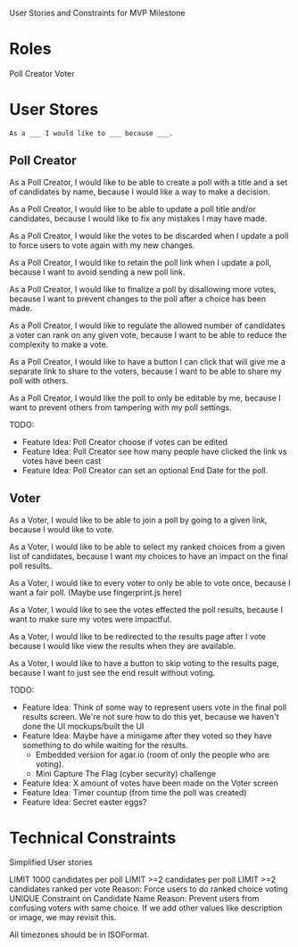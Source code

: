 User Stories and Constraints for MVP Milestone

# Roles

Poll Creator
Voter

# User Stores

`As a ___ I would like to ___ because ___.`

## Poll Creator

As a Poll Creator, I would like to be able to create a poll with a title and a set of candidates by name, because I would like a way to make a decision.

As a Poll Creator, I would like to be able to update a poll title and/or candidates, because I would like to fix any mistakes I may have made.

As a Poll Creator, I would like the votes to be discarded when I update a poll to force users to vote again with my new changes.

As a Poll Creator, I would like to retain the poll link when I update a poll, because I want to avoid sending a new poll link.

As a Poll Creator, I would like to finalize a poll by disallowing more votes, because I want to prevent changes to the poll after a choice has been made.

As a Poll Creator, I would like to regulate the allowed number of candidates a voter can rank on any given vote, because I want to be able to reduce the complexity to make a vote.

As a Poll Creator, I would like to have a button I can click that will give me a separate link to share to the voters, because I want to be able to share my poll with others. 

As a Poll Creator, I would like the poll to only be editable by me, because I want to prevent others from tampering with my poll settings.


TODO:
- Feature Idea: Poll Creator choose if votes can be edited
- Feature Idea: Poll Creator see how many people have clicked the link vs votes have been cast
- Feature Idea: Poll Creator can set an optional End Date for the poll.

## Voter

As a Voter, I would like to be able to join a poll by going to a given link, because I would like to vote.

As a Voter, I would like to be able to select my ranked choices from a given list of candidates, because I want my choices to have an impact on the final poll results.

As a Voter, I would like to every voter to only be able to vote once, because I want a fair poll. (Maybe use fingerprint.js here)

As a Voter, I would like to see the votes effected the poll results, because I want to make sure my votes were impactful.

As a Voter, I would like to be redirected to the results page after I vote because I would like view the results when they are available.

As a Voter, I would like to have a button to skip voting to the results page, because I want to just see the end result without voting.


TODO:
- Feature Idea: Think of some way to represent users vote in the final poll results screen. We're not sure how to do this yet, because we haven't done the UI mockups/built the UI
- Feature Idea: Maybe have a minigame after they voted so they have something to do while waiting for the results.
    - Embedded version for agar.io (room of only the people who are voting). 
    - Mini Capture The Flag (cyber security) challenge
- Feature Idea: X amount of votes have been made on the Voter screen
- Feature Idea: Timer countup (from time the poll was created)
- Feature Idea: Secret easter eggs?


# Technical Constraints
Simplified User stories

LIMIT 1000 candidates per poll
LIMIT >=2 candidates per poll
LIMIT >=2 candidates ranked per vote
    Reason: Force users to do ranked choice voting
UNIQUE Constraint on Candidate Name 
    Reason: Prevent users from confusing voters with same choice. If we add other values like description or image, we may revisit this.

All timezones should be in ISOFormat.
